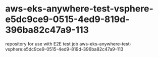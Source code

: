 # aws-eks-anywhere-test-vsphere-e5dc9ce9-0515-4ed9-819d-396ba82c47a9-113
repository for use with E2E test job aws-eks-anywhere-test-vsphere:e5dc9ce9-0515-4ed9-819d-396ba82c47a9-113
